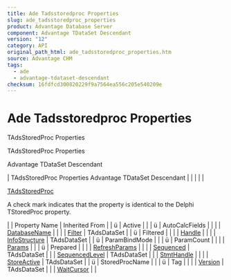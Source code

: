 ```yaml
---
title: Ade Tadsstoredproc Properties
slug: ade_tadsstoredproc_properties
product: Advantage Database Server
component: Advantage TDataSet Descendant
version: "12"
category: API
original_path_html: ade_tadsstoredproc_properties.htm
source: Advantage CHM
tags:
  - ade
  - advantage-tdataset-descendant
checksum: 16fdfcd300820229f9a7564ea556c205e540209e
---
```


# Ade Tadsstoredproc Properties

TAdsStoredProc Properties

TAdsStoredProc Properties

Advantage TDataSet Descendant

| TAdsStoredProc Properties  Advantage TDataSet Descendant |  |  |  |  |

[TAdsStoredProc](ade_tadsstoredproc.md)

A check mark indicates that the property is identical to the Delphi TStoredProc property.

|  | Property Name | Inherited From |
| ü | Active |  |
| ü | AutoCalcFields |  |
|  | [DatabaseName](ade_databasename_tadsstoredproc.md) |  |
|  | [Filter](ade_filter.md) | TAdsDataSet |
| ü | Filtered |  |
|  | [Handle](ade_handle_tadsstoredproc.md) |  |
|  | [InfoStructure](ade_infostructure.md) | TAdsDataSet |
| ü | ParamBindMode |  |
| ü | ParamCount |  |
|  | [Params](ade_params_tadsstoredproc.md) |  |
| ü | Prepared |  |
|  | [RefreshParams](ade_refreshparams.md) |  |
|  | [Sequenced](ade_sequenced.md) | TAdsDataSet |
|  | [SequencedLevel](ade_sequencedlevel.md) | TAdsDataSet |
|  | [StmtHandle](ade_stmthandle.md) |  |
|  | [StoreActive](ade_storeactive.md) | TAdsDataSet |
| ü | StoredProcName |  |
| ü | Tag |  |
|  | [Version](ade_version.md) | TAdsDataSet |
|  | [WaitCursor](ade_waitcursor_tadsstoredproc.md) |  |
